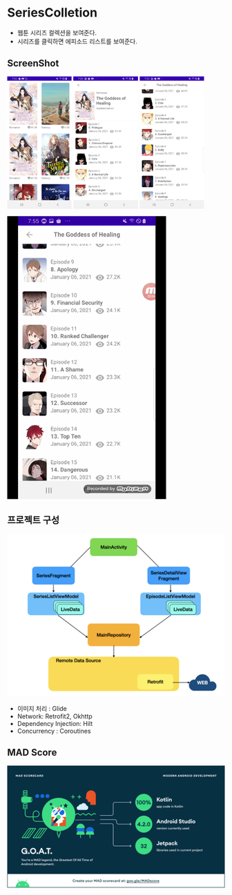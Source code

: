 # SeriesColletion

- 웹툰 시리즈 컬렉션을 보여준다. 
- 시리즈를 클릭하면 에피소드 리스트를 보여준다. 



## ScreenShot

<img src="images/screenshot1.jpg" style="zoom:30%;" />

<img src="images/screenshot2.jpg" alt="screenshot2" style="zoom:30%;" />

<img src="images/screenshot3.jpg" alt="screenshot3" style="zoom:30%;" />

![](images/header.gif)

## 프로젝트 구성 

![](images/structure.jpeg)

- 이미지 처리 : Glide
- Network: Retrofit2, Okhttp 
- Dependency Injection: Hilt
- Concurrency : Coroutines 



## MAD Score

![](images/summary.png)
